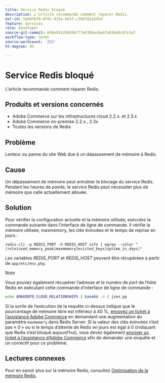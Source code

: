 ```yaml
---
title: Service Redis bloqué
description: L'article recommande comment réparer Redis.
exl-id: 5eb8fb70-0f41-433a-8d3f-c368781a2d1d
feature: Services
role: Developer
source-git-commit: 649e01b29b59bf77e6396acbeb7a83bd9c67e1ef
workflow-type: tm+mt
source-wordcount: '222'
ht-degree: 0%

---
```


# Service Redis bloqué

L&#39;article recommande comment réparer Redis.

## Produits et versions concernés

* Adobe Commerce sur les infrastructures cloud 2.2.x. et 2.3.x
* Adobe Commerce on-premise 2.2.x., 2.3x
* Toutes les versions de Redis

## Problème

Lenteur ou panne du site Web due à un dépassement de mémoire à Redis.

## Cause

Un dépassement de mémoire peut entraîner le blocage du service Redis. Pendant les heures de pointe, le service Redis peut nécessiter plus de mémoire que celle actuellement allouée.

## Solution

Pour vérifier la configuration actuelle et la mémoire utilisée, exécutez la commande suivante dans l’interface de ligne de commande. Il vérifie la mémoire utilisée, maxmemory, les clés évincées et le temps de reprise en jours :

```
redis-cli -p REDIS_PORT -h REDIS_HOST info | egrep --color "(role|used_memory_peak|maxmemory|evicted_keys|uptime_in_days)"
```

Les variables *REDIS\_PORT* et *REDIS\_HOST* peuvent être récupérées à partir de `app/etc/env.php`.

>[!NOTE]
>
>Vous pouvez également récupérer l’adresse et le numéro de port de l’hôte Redis en exécutant cette commande d’interface de ligne de commande :
>   
>   ```bash
>   echo $MAGENTO_CLOUD_RELATIONSHIPS | base64 -d | json_pp
>   ```


Si la sortie de l’exécution de la requête ci-dessus indique que le pourcentage de mémoire libre est inférieur à 40 %, [envoyez un ticket à l’assistance Adobe Commerce](/help/help-center-guide/help-center/magento-help-center-user-guide.md#submit-ticket) en demandant une augmentation du paramètre `maxmemory` dans Redis Server. Si la valeur des clés évincées n’est pas « 0 » ou si le temps d’attente de Redis en jours est égal à 0 (indiquant que Redis s’est bloqué aujourd’hui), vous devez également [envoyer un ticket à l’assistance d’Adobe Commerce](/help/help-center-guide/help-center/magento-help-center-user-guide.md#submit-ticket) afin de demander une enquête et un correctif pour ce problème.

## Lectures connexes

Pour en savoir plus sur la mémoire Redis, consultez [Optimisation de la mémoire Redis](https://redis.io/topics/memory-optimization).
